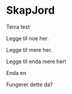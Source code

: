 # SkapJord
Terra test

Legge til noe her.

Legge til mere her. 

Legge til enda mere her!

Enda en

Fungerer dette da?

